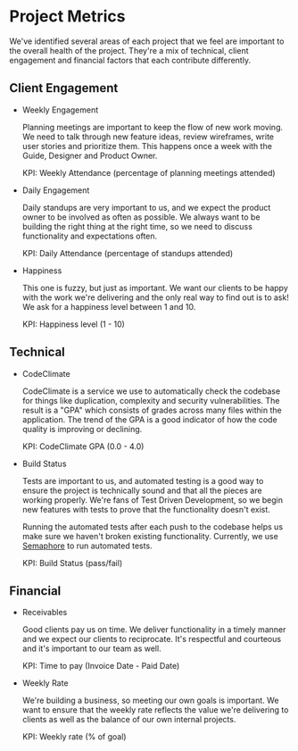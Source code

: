# Project Metrics

We've identified several areas of each project that we feel are
important to the overall health of the project. They're a mix of
technical, client engagement and financial factors that each contribute
differently.

## Client Engagement

* Weekly Engagement

  Planning meetings are important to keep the flow of new work moving.
  We need to talk through new feature ideas, review wireframes, write
  user stories and prioritize them. This happens once a week with the
  Guide, Designer and Product Owner.

  KPI: Weekly Attendance (percentage of planning meetings attended)

* Daily Engagement

  Daily standups are very important to us, and we expect the product
  owner to be involved as often as possible. We always want to be
  building the right thing at the right time, so we need to discuss
  functionality and expectations often.

  KPI: Daily Attendance (percentage of standups attended)

* Happiness

  This one is fuzzy, but just as important. We want our clients to be
  happy with the work we're delivering and the only real way to find out
  is to ask! We ask for a happiness level between 1 and 10.

  KPI: Happiness level (1 - 10)

## Technical

* CodeClimate

  CodeClimate is a service we use to automatically check the codebase
  for things like duplication, complexity and security vulnerabilities.
  The result is a "GPA" which consists of grades across many files
  within the application. The trend of the GPA is a good indicator of
  how the code quality is improving or declining.

  KPI: CodeClimate GPA (0.0 - 4.0)

* Build Status

  Tests are important to us, and automated testing is a good way to ensure
  the project is technically sound and that all the pieces are working
  properly. We're fans of Test Driven Development, so we begin new
  features with tests to prove that the functionality doesn't exist.

  Running the automated tests after each push to the codebase helps us
  make sure we haven't broken existing functionality. Currently, we use
  [Semaphore][semaphore] to run automated tests.
  
  KPI: Build Status (pass/fail)

## Financial

* Receivables

  Good clients pay us on time. We deliver functionality in a timely
  manner and we expect our clients to reciprocate. It's respectful and
  courteous and it's important to our team as well.

  KPI: Time to pay (Invoice Date - Paid Date)

* Weekly Rate

  We're building a business, so meeting our own goals is important. We
  want to ensure that the weekly rate reflects the value we're
  delivering to clients as well as the balance of our own internal
  projects.

  KPI: Weekly rate (% of goal)



[semaphore]: http://semaphore.com
